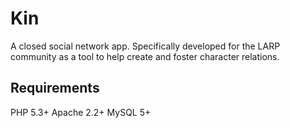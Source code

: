 # Kin

A closed social network app. Specifically developed for the LARP community as a tool to help create and foster character relations.

## Requirements
PHP 5.3+
Apache 2.2+
MySQL 5+
